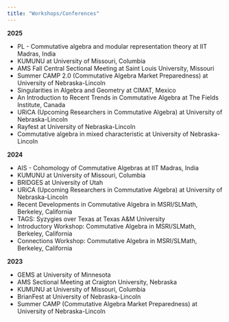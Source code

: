 ```yaml
---
title: "Workshops/Conferences"
---
```


**2025**
- PL - Commutative algebra and modular representation theory at IIT Madras, India
- KUMUNU at University of Missouri, Columbia
- AMS Fall Central Sectional Meeting at Saint Louis University, Missouri
- Summer CAMP 2.0 (Commutative Algebra Market Preparedness) at University of Nebraska-Lincoln
- Singularities in Algebra and Geometry at CIMAT, Mexico
- An Introduction to Recent Trends in Commutative Algebra at The Fields Institute, Canada
- URiCA (Upcoming Researchers in Commutative Algebra) at University of Nebraska-Lincoln
- Rayfest at University of Nebraska-Lincoln
- Commutative algebra in mixed characteristic at University of Nebraska-Lincoln

**2024**
- AIS - Cohomology of Commutative Algebras at IIT Madras, India
- KUMUNU at University of Missouri, Columbia
- BRIDGES at University of Utah
- URiCA (Upcoming Researchers in Commutative Algebra) at University of Nebraska-Lincoln
- Recent Developments in Commutative Algebra in MSRI/SLMath, Berkeley, California
- TAGS: Syzygies over Texas at Texas A&M University
- Introductory Workshop: Commutative Algebra in MSRI/SLMath, Berkeley, California
- Connections Workshop: Commutative Algebra in MSRI/SLMath, Berkeley, California

**2023**
- GEMS at University of Minnesota
- AMS Sectional Meeting at Craigton University, Nebraska
- KUMUNU at University of Missouri, Columbia
- BrianFest at University of Nebraska-Lincoln
- Summer CAMP (Commutative Algebra Market Preparedness) at University of Nebraska-Lincoln
